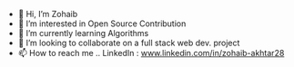- 👋 Hi, I’m Zohaib
- 👀 I’m interested in Open Source Contribution
- 🌱 I’m currently learning Algorithms
- 💞️ I’m looking to collaborate on a full stack web dev. project
- 📫 How to reach me .. LinkedIn : www.linkedin.com/in/zohaib-akhtar28

<!---
zohaibakhtar28/zohaibakhtar28 is a ✨ special ✨ repository because its `README.md` (this file) appears on your GitHub profile.
You can click the Preview link to take a look at your changes.
--->
